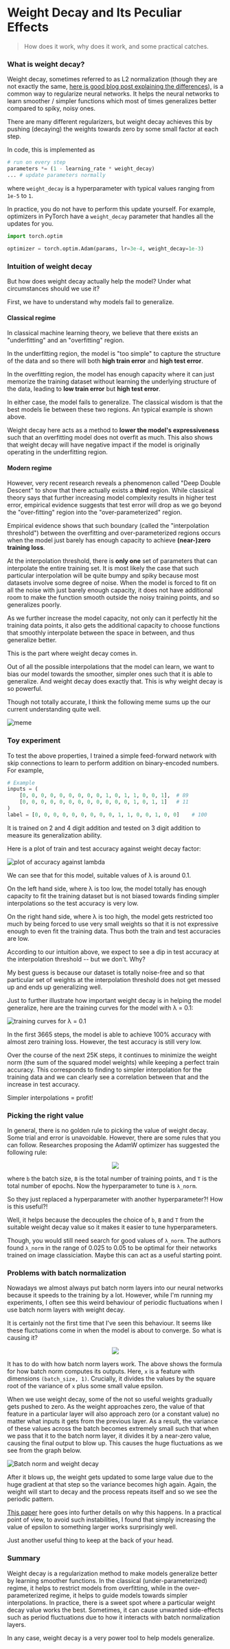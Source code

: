 # Weight Decay and Its Peculiar Effects

> How does it work, why does it work, and some practical catches.


### What is weight decay?

Weight decay, sometimes referred to as L2 normalization (though they are 
not exactly the same, [here is good blog post explaining the differences](https://towardsdatascience.com/weight-decay-l2-regularization-90a9e17713cd)), 
is a common way to regularize neural networks. It helps the neural networks
to learn smoother / simpler functions which most of times generalizes 
better compared to spiky, noisy ones. 

There are many different regularizers, but weight decay achieves 
this by pushing (decaying) the weights towards zero by some small 
factor at each step.

In code, this is implemented as 

```python
# run on every step
parameters *= (1 - learning_rate * weight_decay)
... # update parameters normally
```

where `weight_decay` is a hyperparameter with 
typical values ranging from `1e-5` to `1`.

In practice, you do not have to perform this update yourself. 
For example, optimizers in PyTorch have a `weight_decay` 
parameter that handles all the updates for you.

```python
import torch.optim

optimizer = torch.optim.Adam(params, lr=3e-4, weight_decay=1e-3)
```


### Intuition of weight decay

But how does weight decay actually help the model? Under what circumstances
should we use it?

First, we have to understand why models fail to generalize. 

#### Classical regime

In classical machine learning theory, we believe that there exists 
an "underfitting" and an "overfitting" region. 

In the underfitting region, the model is "too simple" to 
capture the structure of the data and so there will both **high train error** 
and **high test error**. 

In the overfitting region, the 
model has enough capacity where it can just memorize the training 
dataset without learning the underlying structure of the data, leading 
to **low train error** but **high test error**. 

In either case, the 
model fails to generalize. The classical wisdom is that the best 
models lie between these two regions. An typical example is shown 
above.

Weight decay here acts as a method to **lower the model's expressiveness** 
such that an overfitting model does not overfit as much. 
This also shows that weight decay will have negative impact if the 
model is originally operating in the underfitting region.

#### Modern regime

However, very recent research reveals a phenomenon called
"Deep Double Descent" to show that there actually exists a **third** region.
While classical theory says that further increasing model complexity 
results in higher test error, empirical evidence suggests that test error 
will drop as we go beyond the "over-fitting" region into the 
"over-parameterized" region. 

Empirical evidence shows that such boundary (called the "interpolation threshold")
between the overfitting and over-parameterized regions
 occurs when the model just barely has enough capacity to 
 achieve **(near-)zero training loss**.

At the interpolation threshold, there is **only one** set of parameters that 
can interpolate the entire training set. It is 
most likely the case that such particular interpolation will be 
quite bumpy and spiky because most datasets involve some degree of noise. 
When the model is forced to fit on all the noise with just barely enough 
capacity, it does not have additional room to make the function 
smooth outside the noisy training points, and so generalizes poorly. 

As we further increase the 
model capacity, not only can it perfectly hit the training 
data points, it also gets the additional capacity to choose functions 
that smoothly interpolate between the space in between, 
and thus generalize better. 

This is the part where weight decay comes in. 

Out of all the possible interpolations that the model can learn, 
we want to bias our model towards the smoother, simpler ones such that 
it is able to generalize. And weight decay does exactly that. This is why 
weight decay is so powerful.

Though not totally accurate, I think the following meme sums up the our 
current understanding quite well.

![meme](meme.jpeg)

### Toy experiment

To test the above properties, I trained a simple feed-forward network 
with skip connections to learn to perform addition on binary-encoded 
numbers. For example,

```python
# Example
inputs = (
    [0, 0, 0, 0, 0, 0, 0, 0, 0, 1, 0, 1, 1, 0, 0, 1],  # 89
    [0, 0, 0, 0, 0, 0, 0, 0, 0, 0, 0, 0, 1, 0, 1, 1]   # 11
)
label = [0, 0, 0, 0, 0, 0, 0, 0, 0, 1, 1, 0, 0, 1, 0, 0]    # 100
```

It is trained on 2 and 4 digit addition and tested on 3 digit addition 
to measure its generalization ability.

Here is a plot of train and test accuracy against weight decay factor:

![plot of accuracy against lambda](lambda_vs_accuracy.png)

We can see that for this model, suitable values of λ is around 0.1. 

On the left hand side, where λ is too low, the model totally has enough 
capacity to fit the training dataset but is not biased towards finding 
simpler interpolations so the test accuracy is very low.

On the right hand side, where λ is too high, the model gets restricted 
too much by being forced to use very small weights so that it is not 
expressive enough to even fit the training data. Thus both the 
train and test accuracies are low.

According to our intuition above, we expect to see a 
dip in test accuracy at the interpolation threshold -- but we don't. Why?

My best guess is because our dataset is totally noise-free and so that 
particular set of weights at the interpolation threshold does not get 
messed up and ends up generalizing well. 

Just to further illustrate how important weight decay is in helping the 
model generalize, here are the training curves for the model with 
λ = 0.1:

![training curves for λ = 0.1](training_curves.png)

In the first 3665 steps, the model is able to achieve 100% accuracy 
with almost zero training loss. However, the test accuracy is still 
very low. 

Over the course of the next 25K steps, it continues to minimize the 
weight norm (the sum of the squared model weights) while keeping 
a perfect train accuracy. This corresponds to finding to simpler 
interpolation for the training data and we can clearly see 
a correlation between that and the increase in 
test accuracy.

Simpler interpolations = profit!

### Picking the right value

In general, there is no golden rule to picking the value of 
weight decay. Some trial and error is unavoidable. However, 
there are some rules that you can follow. Researches proposing 
the AdamW optimizer has suggested the following rule:

<!-- $$
\lambda = \lambda_{norm}\sqrt{\frac{b}{BT}}
$$ --> 

<div align="center"><img style="background: white;" src="../svg/HXmWJlrGk0.svg"></div>

where `b` the batch size, `B` is the total number of training points, 
and `T` is the total number of epochs. Now the hyperparameter 
to tune is `λ_norm`. 

So they just replaced a hyperparameter with another hyperparameter?! 
How is this useful?!

Well, it helps because the decouples the choice of `b`, `B` and `T` 
from the suitable weight decay value so it makes it easier to 
tune hyperparameters. 

Though, you would still need search for good values of `λ_norm`. 
The authors found `λ_norm` in the range of 0.025 to 0.05 to 
be optimal for their networks trained on image classiciation. 
Maybe this can act as a useful starting point.

### Problems with batch normalization

Nowadays we almost always put batch norm layers into our 
neural networks because it speeds to the training by a lot. 
However, while I'm running my experiments, I often see this 
weird behaviour of periodic fluctuations when I use
batch norm layers with weight decay.

It is certainly not the first time that I've seen this 
behaviour. It seems like these fluctuations come in when 
the model is about to converge. So what is causing it?

<!-- $$
y = \frac{x-\text{E}[x]}{\sqrt{\text{Var}[x]+\epsilon}} * \gamma + \beta
$$ --> 

<div align="center"><img style="background: white;" src="../svg/aqLlRb2Bqg.svg"></div>

It has to do with how batch norm layers work. The above shows 
the formula for how batch norm computes its outputs. Here, `x` is 
a feature with dimensions `(batch_size, 1)`. Crucially, 
it divides the values by the square root of the variance of `x` plus 
some small value epsilon.

When we use weight decay, some of the not so useful weights gradually gets 
pushed to zero. As the weight approaches zero, the value of that feature 
in a particular layer will also approach zero (or a constant value) no 
matter what inputs it gets from the previous layer. 
As a result, the variance of these values across the batch 
becomes extremely small such that when we pass that it to 
the batch norm layer, it divides it by a near-zero value, causing the 
final output to blow up. This causes the huge fluctuations as we see 
from the graph below.

![Batch norm and weight decay](batch_norm_and_weight_decay.png)

After it blows up, the weight gets updated to some large value 
due to the huge gradient at that step so the variance becomes 
high again. Again, the weight will start to decay and the process 
repeats itself and so we see the periodic pattern.

[This paper](https://arxiv.org/abs/2106.15739) here goes into further 
details on why this happens. In a practical point of view, to avoid 
such instabilities, I found that simply increasing the value of epsilon 
to something larger works surprisingly well.

Just another useful thing to keep at the back of your head.

### Summary

Weight decay is a regularization method to make models generalize 
better by learning smoother functions. In the classical 
(under-parameterized) regime, it helps to restrict models from 
overfitting, while in the over-parameterized regime, it helps 
to guide models towards simpler interpolations. In practice, 
there is a sweet spot where a particular weight decay 
value works the best. Sometimes, it can cause unwanted side-effects 
such as period fluctuations due to how it interacts with 
batch normalization layers.

In any case, weight decay is a very power tool to help models 
generalize.

